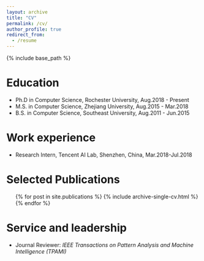 ```yaml
---
layout: archive
title: "CV"
permalink: /cv/
author_profile: true
redirect_from:
  - /resume
---
```


{% include base_path %}

Education
======
* Ph.D in Computer Science, Rochester University, Aug.2018 - Present
* M.S. in Computer Science, Zhejiang University,  Aug.2015 - Mar.2018
* B.S. in Computer Science, Southeast University, Aug.2011 - Jun.2015

Work experience
======
* Research Intern, Tencent AI Lab, Shenzhen, China, Mar.2018-Jul.2018
  
<!-- Skills
======
* Skill 1
* Skill 2
  * Sub-skill 2.1
  * Sub-skill 2.2
  * Sub-skill 2.3
* Skill 3
 -->

Selected Publications
======
  <ul>{% for post in site.publications %}
    {% include archive-single-cv.html %}
  {% endfor %}</ul>
  
<!-- Talks
======
  <ul>{% for post in site.talks %}
    {% include archive-single-talk-cv.html %}
  {% endfor %}</ul>
  
Teaching
======
  <ul>{% for post in site.teaching %}
    {% include archive-single-cv.html %}
  {% endfor %}</ul>
 -->  

Service and leadership
======
* Journal Reviewer: <i> IEEE Transactions on Pattern Analysis and Machine Intelligence (TPAMI) </i>
